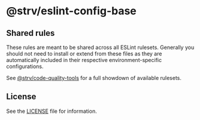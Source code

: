 # @strv/eslint-config-base

## Shared rules

These rules are meant to be shared across all ESLint rulesets. Generally you should not need to install or extend from these files as they are automatically included in their respective environment-specific configurations.

See [@strv/code-quality-tools][cqt-home] for a full showdown of available rulesets.

## License

See the [LICENSE](LICENSE) file for information.

[cqt-home]: https://github.com/strvcom/code-quality-tools
